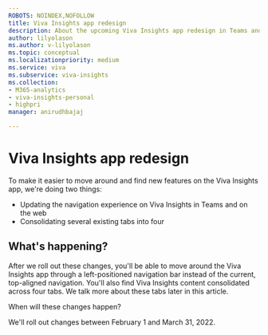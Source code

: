 ```yaml
---
ROBOTS: NOINDEX,NOFOLLOW
title: Viva Insights app redesign
description: About the upcoming Viva Insights app redesign in Teams and on the web
author: lilyolason
ms.author: v-lilyolason
ms.topic: conceptual
ms.localizationpriority: medium 
ms.service: viva 
ms.subservice: viva-insights 
ms.collection: 
- M365-analytics
- viva-insights-personal
- highpri
manager: anirudhbajaj

---
```


# Viva Insights app redesign

To make it easier to move around and find new features on the Viva Insights app, we're doing two things:

* Updating the navigation experience on Viva Insights in Teams and on the web
* Consolidating several existing tabs into four

## What's happening?

After we roll out these changes, you'll be able to move around the Viva Insights app through a left-positioned navigation bar instead of the current, top-aligned navigation. You'll also find Viva Insights content consolidated across four tabs. We talk more about these tabs later in this article.

When will these changes happen?

We'll roll out changes between February 1 and March 31, 2022.